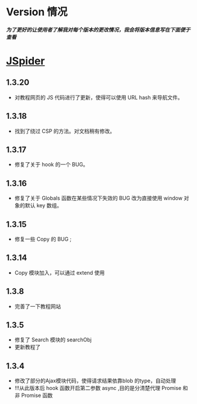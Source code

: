 # Version 情况
##### 为了更好的让使用者了解我对每个版本的更改情况，我会将版本信息写在下面便于查看

# [JSpider](./JSpider.md)

## 1.3.20
- 对教程网页的 JS 代码进行了更新，使得可以使用 URL hash 来导航文件。

## 1.3.18
- 找到了绕过 CSP 的方法。对文档稍有修改。

## 1.3.17
- 修复了关于 hook 的一个 BUG。

## 1.3.16
- 修复了关于 Globals 函数在某些情况下失效的 BUG 改为直接使用 window 对象的默认 key 数组。

## 1.3.15
-  修复一些 Copy 的 BUG ;

## 1.3.14
- Copy 模块加入，可以通过 extend 使用

## 1.3.8
- 完善了一下教程网站

## 1.3.5
- 修复了 Search 模块的 searchObj 
- 更新教程了

## 1.3.4
- 修改了部分的Ajax模块代码，使得请求结果依靠blob 的type，自动处理
- !!!从此版本后 hook 函数开启第二参数 async ,目的是分清楚代理 Promise 和非 Promise 函数